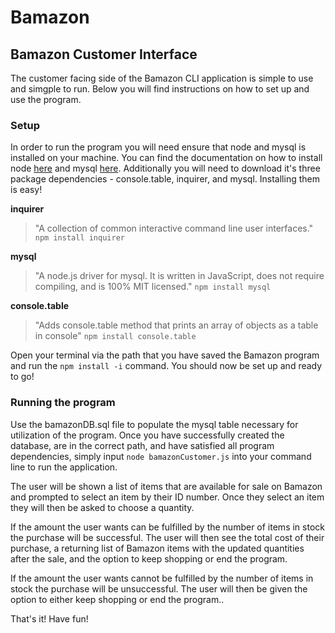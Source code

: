 # Bamazon

## Bamazon Customer Interface 

The customer facing side of the Bamazon CLI application is simple to use and simgple to run. Below you will find 
instructions on how to set up and use the program.

### Setup

In order to run the program you will need ensure that node and mysql is installed on your machine. You can find the documentation on how to install node [here](https://nodejs.org/en/) and mysql [here](https://www.mysql.com/downloads/). Additionally you will need to download it's three package dependencies - console.table, inquirer, and mysql. Installing them is easy!

**inquirer**

>"A collection of common interactive command line user interfaces."
>`npm install inquirer`

**mysql**

>"A node.js driver for mysql. It is written in JavaScript, does not require compiling, and is 100% MIT licensed."
>`npm install mysql`

**console.table**

>"Adds console.table method that prints an array of objects as a table in console"
>`npm install console.table`

Open your terminal via the path that you have saved the Bamazon program and run the `npm install -i` command. You should now be set up and ready to go!

### Running the program
Use the bamazonDB.sql file to populate the mysql table necessary for utilization of the program. Once you have successfully created the database, are in the correct path, and have satisfied all program dependencies, simply input `node bamazonCustomer.js` into your command line to run the application.

The user will be shown a list of items that are available for sale on Bamazon and prompted to select an item by their ID number. Once they select an item they will then be asked to choose a quantity. 

If the amount the user wants can be fulfilled by the number of items in stock the purchase will be successful. The user will then see the total cost of their purchase, a returning list of Bamazon items with the updated quantities after the sale, and the option to keep shopping or end the program.

If the amount the user wants cannot be fulfilled by the number of items in stock the purchase will be unsuccessful. The user will then be given the option to either keep shopping or end the program..

That's it! Have fun!





